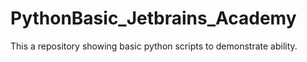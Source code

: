 # PythonBasic_Jetbrains_Academy
This a repository showing basic python scripts to demonstrate ability.
